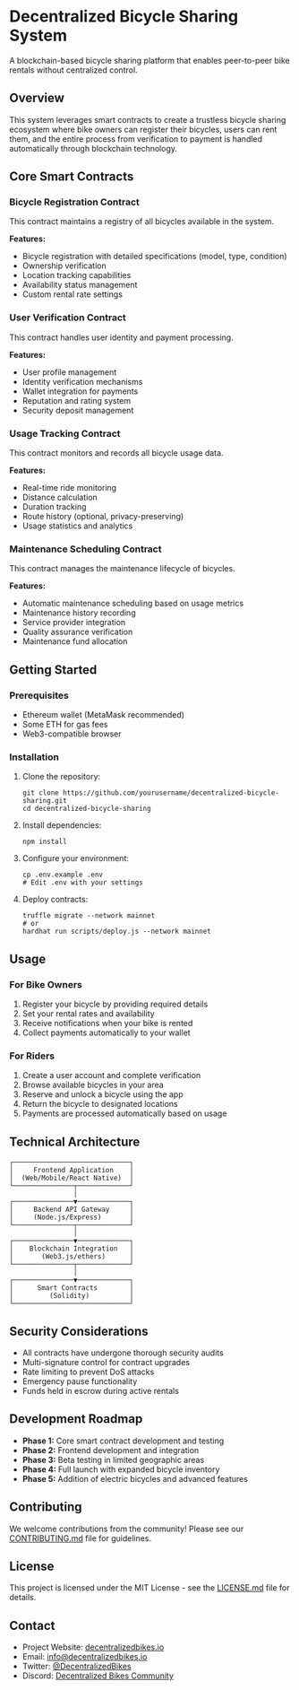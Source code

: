 # Decentralized Bicycle Sharing System

A blockchain-based bicycle sharing platform that enables peer-to-peer bike rentals without centralized control.

## Overview

This system leverages smart contracts to create a trustless bicycle sharing ecosystem where bike owners can register their bicycles, users can rent them, and the entire process from verification to payment is handled automatically through blockchain technology.

## Core Smart Contracts

### Bicycle Registration Contract

This contract maintains a registry of all bicycles available in the system.

**Features:**
- Bicycle registration with detailed specifications (model, type, condition)
- Ownership verification
- Location tracking capabilities
- Availability status management
- Custom rental rate settings

### User Verification Contract

This contract handles user identity and payment processing.

**Features:**
- User profile management
- Identity verification mechanisms
- Wallet integration for payments
- Reputation and rating system
- Security deposit management

### Usage Tracking Contract

This contract monitors and records all bicycle usage data.

**Features:**
- Real-time ride monitoring
- Distance calculation
- Duration tracking
- Route history (optional, privacy-preserving)
- Usage statistics and analytics

### Maintenance Scheduling Contract

This contract manages the maintenance lifecycle of bicycles.

**Features:**
- Automatic maintenance scheduling based on usage metrics
- Maintenance history recording
- Service provider integration
- Quality assurance verification
- Maintenance fund allocation

## Getting Started

### Prerequisites

- Ethereum wallet (MetaMask recommended)
- Some ETH for gas fees
- Web3-compatible browser

### Installation

1. Clone the repository:
   ```
   git clone https://github.com/yourusername/decentralized-bicycle-sharing.git
   cd decentralized-bicycle-sharing
   ```

2. Install dependencies:
   ```
   npm install
   ```

3. Configure your environment:
   ```
   cp .env.example .env
   # Edit .env with your settings
   ```

4. Deploy contracts:
   ```
   truffle migrate --network mainnet
   # or
   hardhat run scripts/deploy.js --network mainnet
   ```

## Usage

### For Bike Owners

1. Register your bicycle by providing required details
2. Set your rental rates and availability
3. Receive notifications when your bike is rented
4. Collect payments automatically to your wallet

### For Riders

1. Create a user account and complete verification
2. Browse available bicycles in your area
3. Reserve and unlock a bicycle using the app
4. Return the bicycle to designated locations
5. Payments are processed automatically based on usage

## Technical Architecture

```
┌─────────────────────────────┐
│     Frontend Application    │
│  (Web/Mobile/React Native)  │
└───────────────┬─────────────┘
                │
┌───────────────▼─────────────┐
│     Backend API Gateway     │
│     (Node.js/Express)       │
└───────────────┬─────────────┘
                │
┌───────────────▼─────────────┐
│    Blockchain Integration   │
│       (Web3.js/ethers)      │
└───────────────┬─────────────┘
                │
┌───────────────▼─────────────┐
│      Smart Contracts        │
│         (Solidity)          │
└─────────────────────────────┘
```

## Security Considerations

- All contracts have undergone thorough security audits
- Multi-signature control for contract upgrades
- Rate limiting to prevent DoS attacks
- Emergency pause functionality
- Funds held in escrow during active rentals

## Development Roadmap

- **Phase 1:** Core smart contract development and testing
- **Phase 2:** Frontend development and integration
- **Phase 3:** Beta testing in limited geographic areas
- **Phase 4:** Full launch with expanded bicycle inventory
- **Phase 5:** Addition of electric bicycles and advanced features

## Contributing

We welcome contributions from the community! Please see our [CONTRIBUTING.md](CONTRIBUTING.md) file for guidelines.

## License

This project is licensed under the MIT License - see the [LICENSE.md](LICENSE.md) file for details.

## Contact

- Project Website: [decentralizedbikes.io](https://decentralizedbikes.io)
- Email: info@decentralizedbikes.io
- Twitter: [@DecentralizedBikes](https://twitter.com/DecentralizedBikes)
- Discord: [Decentralized Bikes Community](https://discord.gg/decentralizedbikes)
